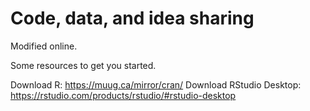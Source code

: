 # Code, data, and idea sharing 

Modified online.

Some resources to get you started.

Download R: https://muug.ca/mirror/cran/
Download RStudio Desktop: https://rstudio.com/products/rstudio/#rstudio-desktop

